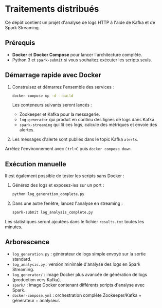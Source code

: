 # Traitements distribués

Ce dépôt contient un projet d'analyse de logs HTTP à l'aide de Kafka et de Spark Streaming.

## Prérequis

- **Docker** et **Docker&nbsp;Compose** pour lancer l'architecture complète.
- Python 3 et `spark-submit` si vous souhaitez exécuter les scripts seuls.

## Démarrage rapide avec Docker

1. Construisez et démarrez l'ensemble des services :

   ```bash
   docker compose up -d --build
   ```

   Les conteneurs suivants seront lancés :

   - Zookeeper et Kafka pour la messagerie.
   - `log-generator` qui produit en continu des lignes de logs dans Kafka.
   - `spark-streaming` qui lit ces logs, calcule des métriques et envoie des alertes.

2. Les messages d'alerte sont publiés dans le topic Kafka `alerts`.

Arrêtez l'environnement avec `Ctrl+C` puis `docker compose down`.

## Exécution manuelle

Il est également possible de tester les scripts sans Docker :

1. Générez des logs et exposez-les sur un port :

   ```bash
   python log_generation_complete.py
   ```

2. Dans une autre fenêtre, lancez l'analyse en streaming :

   ```bash
   spark-submit log_analysis_complete.py
   ```

Les statistiques seront ajoutées dans le fichier `results.txt` toutes les minutes.

## Arborescence

- `log_generation.py` : générateur de logs simple envoyé sur la sortie standard.
- `log_analysis.py` : version minimale d'analyse des logs en Spark Streaming.
- `log_generator/` : image Docker plus avancée de génération de logs (production vers Kafka).
- `spark/` : image Docker contenant différents scripts d'analyse avec Spark.
- `docker-compose.yml` : orchestration complète Zookeeper/Kafka + générateur + analyseur.

